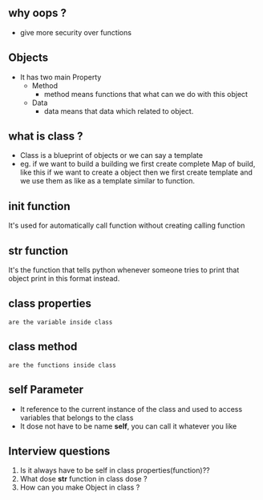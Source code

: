 ## why oops ?
- give more security over functions
## Objects
-  It has two main Property 
    - Method 
        - method means functions that what can we do with this object
    - Data
        - data means that data which related to object.
## what is class ?
- Class is a blueprint of objects or we can say a template
- eg. if we want to build a building we first create complete Map of build, like this if we want to create a object then we first create template and we use them as like as a template similar to function.
## __init__ function
It's used for automatically call function without creating calling function 
## __str__ function
It's the function that tells python whenever someone tries to print that object print in this format instead.
## class properties
    are the variable inside class 
## class method
    are the functions inside class

## self Parameter
- It reference to the current instance of the class and used to access variables that belongs to the class
- It dose not have to be name **self**, you can call it whatever you like

## Interview questions
1. Is it always have to be self in class properties(function)??
2. What dose __str__ function in class dose ?
3. How can you make Object in class ?
